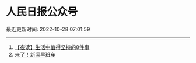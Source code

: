 # 人民日报公众号

最近更新时间: 2022-10-28 07:01:59

--- 
1. [【夜读】生活中值得坚持的8件事](https://mp.weixin.qq.com/s/2ujShOZZr8Z93QvxPtyfWA) 
2. [来了！新闻早班车](https://mp.weixin.qq.com/s/dPS9vkuC29TmL7ZwMo4Kgg) 
